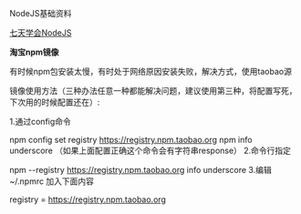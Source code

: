 NodeJS基础资料

[七天学会NodeJS](http://www.cnblogs.com/cbscan/articles/3826461.html)




****淘宝npm镜像****

有时候npm包安装太慢，有时处于网络原因安装失败，解决方式，使用taobao源

镜像使用方法（三种办法任意一种都能解决问题，建议使用第三种，将配置写死，下次用的时候配置还在）:

1.通过config命令

npm config set registry https://registry.npm.taobao.org 
npm info underscore （如果上面配置正确这个命令会有字符串response）
2.命令行指定

npm --registry https://registry.npm.taobao.org info underscore 
3.编辑 ~/.npmrc 加入下面内容

registry = https://registry.npm.taobao.org
